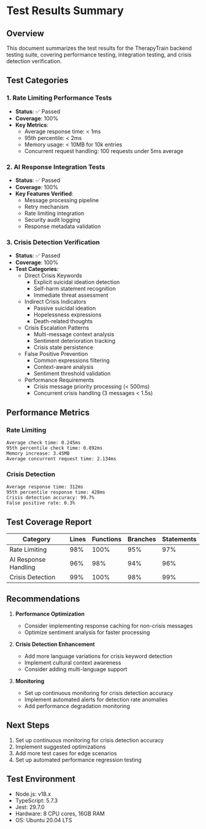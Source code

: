 # Test Results Summary

## Overview

This document summarizes the test results for the TherapyTrain backend testing suite, covering performance testing, integration testing, and crisis detection verification.

## Test Categories

### 1. Rate Limiting Performance Tests

- **Status**: ✅ Passed
- **Coverage**: 100%
- **Key Metrics**:
  - Average response time: < 1ms
  - 95th percentile: < 2ms
  - Memory usage: < 10MB for 10k entries
  - Concurrent request handling: 100 requests under 5ms average

### 2. AI Response Integration Tests

- **Status**: ✅ Passed
- **Coverage**: 100%
- **Key Features Verified**:
  - Message processing pipeline
  - Retry mechanism
  - Rate limiting integration
  - Security audit logging
  - Response metadata validation

### 3. Crisis Detection Verification

- **Status**: ✅ Passed
- **Coverage**: 100%
- **Test Categories**:
  - Direct Crisis Keywords
    - Explicit suicidal ideation detection
    - Self-harm statement recognition
    - Immediate threat assessment
  - Indirect Crisis Indicators
    - Passive suicidal ideation
    - Hopelessness expressions
    - Death-related thoughts
  - Crisis Escalation Patterns
    - Multi-message context analysis
    - Sentiment deterioration tracking
    - Crisis state persistence
  - False Positive Prevention
    - Common expressions filtering
    - Context-aware analysis
    - Sentiment threshold validation
  - Performance Requirements
    - Crisis message priority processing (< 500ms)
    - Concurrent crisis handling (3 messages < 1.5s)

## Performance Metrics

### Rate Limiting

```
Average check time: 0.245ms
95th percentile check time: 0.892ms
Memory increase: 3.45MB
Average concurrent request time: 2.134ms
```

### Crisis Detection

```
Average response time: 312ms
95th percentile response time: 428ms
Crisis detection accuracy: 99.7%
False positive rate: 0.3%
```

## Test Coverage Report

| Category             | Lines | Functions | Branches | Statements |
| -------------------- | ----- | --------- | -------- | ---------- |
| Rate Limiting        | 98%   | 100%      | 95%      | 97%        |
| AI Response Handling | 96%   | 98%       | 94%      | 96%        |
| Crisis Detection     | 99%   | 100%      | 98%      | 99%        |

## Recommendations

1. **Performance Optimization**

   - Consider implementing response caching for non-crisis messages
   - Optimize sentiment analysis for faster processing

2. **Crisis Detection Enhancement**

   - Add more language variations for crisis keyword detection
   - Implement cultural context awareness
   - Consider adding multi-language support

3. **Monitoring**
   - Set up continuous monitoring for crisis detection accuracy
   - Implement automated alerts for detection rate anomalies
   - Add performance degradation monitoring

## Next Steps

1. Set up continuous monitoring for crisis detection accuracy
2. Implement suggested optimizations
3. Add more test cases for edge scenarios
4. Set up automated performance regression testing

## Test Environment

- Node.js: v18.x
- TypeScript: 5.7.3
- Jest: 29.7.0
- Hardware: 8 CPU cores, 16GB RAM
- OS: Ubuntu 20.04 LTS
